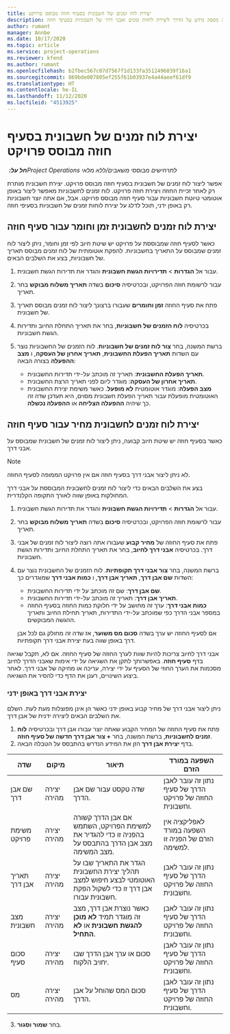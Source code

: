 ```yaml
---
title: יצירת לוח זמנים של חשבונית בסעיף חוזה מבוסס פרויקט
description: נושא זה מספק מידע על הדרך ליצירת לוחות זמנים ואבני דרך של חשבוניות בסעיפי חוזה.
author: rumant
manager: Annbe
ms.date: 10/17/2020
ms.topic: article
ms.service: project-operations
ms.reviewer: kfend
ms.author: rumant
ms.openlocfilehash: b2fbec567c07d7567f1d133fa3512496039f16a1
ms.sourcegitcommit: 869bde007805ef255f61b03937e4a44aeef61df9
ms.translationtype: HT
ms.contentlocale: he-IL
ms.lasthandoff: 11/12/2020
ms.locfileid: "4513925"
---
```

# <a name="create-an-invoice-schedule-on-a-project-based-contract-line"></a>יצירת לוח זמנים של חשבונית בסעיף חוזה מבוסס פרויקט 

_**חל על:** ‏Project Operations לתרחישים מבוססי משאבים/ללא מלאי_

אפשר ליצור לוח זמנים של חשבונית בסעיף חוזה מבוסס פרויקט. יצירת חשבונית מותרת רק לאחר זכיית החוזה ויצירת חוזה פרויקט. לוח זמנים לחשבוניות מאפשר ליצור באופן אוטומטי טיוטת חשבוניות עבור סעיף חוזה מבוסס פרויקט. אבל, אם אתה יוצר חשבוניות רק באופן ידני, תוכל לדלג על יצירת לוחות זמנים של חשבוניות בסעיפי חוזה.

## <a name="create-a-time-and-material-invoice-schedule-for-a-contract-line"></a>יצירת לוח זמנים לחשבונית זמן וחומר עבור סעיף חוזה

כאשר לסעיף חוזה שמבוססת על פרויקט יש שיטת חיוב לפי זמן וחומר, ניתן ליצור לוח זמנים שמבוסס על התאריך בחשבוניות. להפקת אוטומתית של לוח זמנים מבוסס תאריך של חשבוניות, בצע את השלבים הבאים.

1. עבור אל **הגדרות** > **תדירויות הגשת חשבונית** והגדר את תדירות הגשת חשבונית.
2. עבור לרשומת חוזה הפרויקט, ובכרטיסיה **סיכום** בשדה **תאריך משלוח מבוקש** בחר תאריך.
3. פתח את סעיף החוזה **זמן וחומרים** שעבורו ברצונך ליצור לוח זמנים מבוסס תאריך של חשבונית. 
4. בכרטיסיה **לוח הזמנים של חשבוניות**, בחר את תאריך התחלת החיוב ותדירות הגשת חשבוניות.
5. ברשת המשנה, בחר **צור לוח זמנים של חשבוניות**. לוח הזמנים של החשבוניות נוצר עם השדות **תאריך הפעלת החשבונית**, **תאריך אחרון של העסקה**, ו **מצב ההפעלה** בצורה הבאה:

    - **תאריך הפעלת החשבונית**: תאריך זה מוכתב על-ידי תדירות החשבונית.
    - **תאריך אחרון של העסקה**: מוגדר ליום לפני תאריך הרצת החשבונית.
    - **מצב הפעלה**: מוגדר אוטומטית **לא מופעל**. כאשר משימת יצירת החשבונית האוטומטית מופעלת עבור תאריך הפעלת חשבונית מסוים, היא תעדכן שדה זה כך שיהיה **ההפעלה הצליחה** או **ההפעלה נכשלה**.

## <a name="create-a-fixed-price-invoice-schedule-for-a-contract-line"></a>יצירת לוח זמנים לחשבונית מחיר עבור סעיף חוזה

כאשר בסעיף חוזה יש שיטת חיוב קבועה, ניתן ליצור לוח זמנים של חשבונית שמבוסס על אבני דרך. 

> [!NOTE]
> לא ניתן ליצור אבני דרך בסעיף חוזה אם אין פרויקט הממופה לסעיף החוזה.

בצע את השלבים הבאים כדי ליצור לוח זמנים לחשבונית המבוססת על אבני דרך המחולקות באופן שווה לאורך התקופה הקלנדרית.

1. עבור אל **הגדרות** > **תדירויות הגשת חשבונית** והגדר את תדירות הגשת חשבונית.
2. עבור לרשומת חוזה הפרויקט, ובכרטיסיה **סיכום** בשדה **תאריך משלוח מבוקש** בחר תאריך.
3. פתח את סעיף החוזה של **מחיר קבוע** שעבורו אתה רוצה ליצור לוח זמנים של אבני דרך. בכרטיסיה **אבני דרך לחיוב**, בחר את תאריך התחלת החיוב ותדירות הגשת חשבוניות. 
4. ברשת המשנה, בחר **צור אבני דרך תקופתיות**. לוח הזמנים של החשבונית נוצר עם השדות **שם אבן דרך**, **תאריך אבן דרך**, ו **כמות אבני דרך** שמוגדרים כך:

    - **שם אבן דרך**: שם זה מוכתב על ידי תדירות החשבונית.
    - **תאריך אבן דרך**: תאריך זה מוכתב על-ידי תדירות החשבונית.
    - **כמות אבני דרך**: ערך זה מחושב על ידי חלוקת כמות החוזה בסעיף החוזה במספר אבני הדרך כפי שמוכתב על-ידי התדירות, תאריך תחילת החיוב ותאריך ההגשה המבוקשים.

    אם לסעיף החוזה יש ערך בשדה **סכום מס משוער**, אז שדה זה מחולק גם לכל אבן דרך באופן שווה בעת יצירת אבני דרך תקופתיות.

אבני דרך לחיוב צריכות להיות שוות לערך החוזה של סעיף החוזה. אם לא, תקבל שגיאה בדף **סעיף חוזה**. באפשרותך לתקן את השגיאה על ידי אימות שאבני הדרך לחיוב מסכמות את הערך החוזי של הסעיף על ידי יצירה, עריכה או מחיקה של אבני דרך. לאחר ביצוע השינויים, רענן את הדף כדי להסיר את השגיאה.

### <a name="manually-create-milestones"></a>יצירת אבני דרך באופן ידני

ניתן ליצור אבני דרך של מחיר קבוע באופן ידני כאשר הן אינן מפוצלות מעת לעת. השלם את השלבים הבאים ליצירה ידנית של אבן דרך.

1. פתח את סעיף החוזה של המחיר הקבוע שאתה יוצר עבורו אבן דרך ובכרטיסיה **לוח זמנים לחשבוניות**, ברשת המשנה, בחר **+ צור אבן דרך חדשה של סעיף חוזה**. 
2. בדף **יצירת אבן דרך** הזן את המידע הנדרש בהתבסס על הטבלה הבאה.

| שדה | מיקום | תיאור | השפעה במורד הזרם |
| --- | --- | --- | --- |
| שם אבן דרך | יצירה מהירה | שדה טקסט עבור שם אבן הדרך. | נתון זה עובר לאבן הדרך של סעיף החוזה של פרויקט וחשבונית. |
| משימת פרויקט | יצירה מהירה | אם אבן הדרך קשורה למשימת הפרויקט, השתמש בהפניה זו כדי להגדיר את מצב אבן הדרך בהתבסס על מצב המשימה. | לאפליקציה אין השפעה במורד הזרם של הפניה זו למשימה. |
| תאריך אבן דרך | יצירה מהירה | הגדר את התאריך שבו על תהליך יצירת החשבונית האוטומטי לבצע חיפוש למצב אבן דרך זו כדי לשקול הפקת חשבונית עבורו. | נתון זה עובר לאבן הדרך של סעיף החוזה של פרויקט וחשבונית. |
| מצב חשבונית | יצירה מהירה | כאשר נוצרת אבן דרך, מצב זה מוגדר תמיד **לא מוכן להגשת חשבונית** או **לא התחיל**. | נתון זה עובר לאבן הדרך של סעיף החוזה של פרויקט וחשבונית. |
| סכום סעיף | יצירה מהירה | סכום או ערך אבן הדרך שבו יחויב הלקוח. | נתון זה עובר לאבן הדרך של סעיף החוזה של פרויקט וחשבונית. |
| מס | יצירה מהירה | סכום המס שהוחל על אבן הדרך. | נתון זה עובר לאבן הדרך של סעיף החוזה של פרויקט וחשבונית. |

3. בחר **שמור וסגור**.
